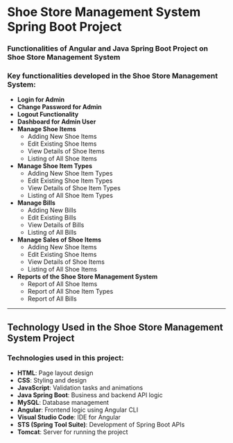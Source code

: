 # Shoe Store Management System Spring Boot Project 

### Functionalities of Angular and Java Spring Boot Project on Shoe Store Management System

### Key functionalities developed in the Shoe Store Management System:

- **Login for Admin**
- **Change Password for Admin**
- **Logout Functionality**
- **Dashboard for Admin User**
- **Manage Shoe Items**
  - Adding New Shoe Items
  - Edit Existing Shoe Items
  - View Details of Shoe Items
  - Listing of All Shoe Items
- **Manage Shoe Item Types**
  - Adding New Shoe Item Types
  - Edit Existing Shoe Item Types
  - View Details of Shoe Item Types
  - Listing of All Shoe Item Types
- **Manage Bills**
  - Adding New Bills
  - Edit Existing Bills
  - View Details of Bills
  - Listing of All Bills
- **Manage Sales of Shoe Items**
  - Adding New Shoe Items
  - Edit Existing Shoe Items
  - View Details of Shoe Items
  - Listing of All Shoe Items
- **Reports of the Shoe Store Management System**
  - Report of All Shoe Items
  - Report of All Shoe Item Types
  - Report of All Bills

---

## Technology Used in the Shoe Store Management System Project

### Technologies used in this project:

- **HTML**: Page layout design  
- **CSS**: Styling and design  
- **JavaScript**: Validation tasks and animations  
- **Java Spring Boot**: Business and backend API logic  
- **MySQL**: Database management  
- **Angular**: Frontend logic using Angular CLI  
- **Visual Studio Code**: IDE for Angular  
- **STS (Spring Tool Suite)**: Development of Spring Boot APIs  
- **Tomcat**: Server for running the project
